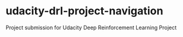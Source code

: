 # udacity-drl-project-navigation
Project submission for Udacity Deep Reinforcement Learning Project
